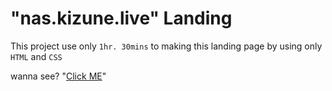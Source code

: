 # "nas.kizune.live" Landing

This project use only `1hr. 30mins` to making this landing page by using only `HTML` and `CSS`

wanna see? "[Click ME](http://nas.kizune.live)"